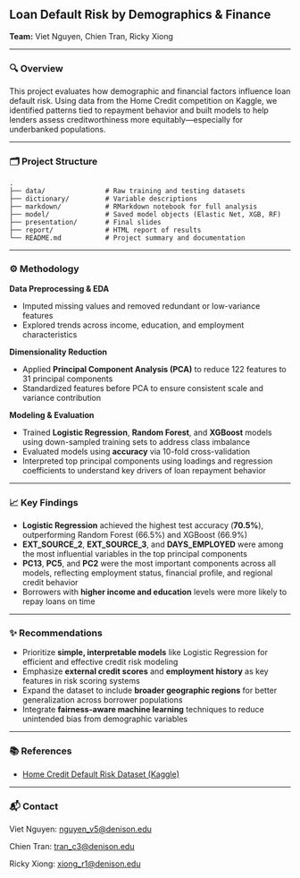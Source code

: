 ## Loan Default Risk by Demographics & Finance

**Team:** Viet Nguyen, Chien Tran, Ricky Xiong

---

### 🔍 Overview

This project evaluates how demographic and financial factors influence loan default risk. Using data from the Home Credit competition on Kaggle, we identified patterns tied to repayment behavior and built models to help lenders assess creditworthiness more equitably—especially for underbanked populations.

---

### 🗂 Project Structure

```
.
├── data/               # Raw training and testing datasets
├── dictionary/         # Variable descriptions
├── markdown/           # RMarkdown notebook for full analysis
├── model/              # Saved model objects (Elastic Net, XGB, RF)
├── presentation/       # Final slides
├── report/             # HTML report of results
└── README.md           # Project summary and documentation
```

---

### ⚙️ Methodology

**Data Preprocessing & EDA**

* Imputed missing values and removed redundant or low-variance features
* Explored trends across income, education, and employment characteristics

**Dimensionality Reduction**

* Applied **Principal Component Analysis (PCA)** to reduce 122 features to 31 principal components
* Standardized features before PCA to ensure consistent scale and variance contribution

**Modeling & Evaluation**

* Trained **Logistic Regression**, **Random Forest**, and **XGBoost** models using down-sampled training sets to address class imbalance
* Evaluated models using **accuracy** via 10-fold cross-validation
* Interpreted top principal components using loadings and regression coefficients to understand key drivers of loan repayment behavior

---

### 📈 Key Findings

* **Logistic Regression** achieved the highest test accuracy (**70.5%**), outperforming Random Forest (66.5%) and XGBoost (66.9%)
* **EXT\_SOURCE\_2**, **EXT\_SOURCE\_3**, and **DAYS\_EMPLOYED** were among the most influential variables in the top principal components
* **PC13**, **PC5**, and **PC2** were the most important components across all models, reflecting employment status, financial profile, and regional credit behavior
* Borrowers with **higher income and education** levels were more likely to repay loans on time

---

### ✨ Recommendations

* Prioritize **simple, interpretable models** like Logistic Regression for efficient and effective credit risk modeling
* Emphasize **external credit scores** and **employment history** as key features in risk scoring systems
* Expand the dataset to include **broader geographic regions** for better generalization across borrower populations
* Integrate **fairness-aware machine learning** techniques to reduce unintended bias from demographic variables

---

### 📚 References

* [Home Credit Default Risk Dataset (Kaggle)](https://www.kaggle.com/c/home-credit-default-risk)

---

### 📬 Contact

Viet Nguyen: [nguyen\_v5@denison.edu](mailto:nguyen_v5@denison.edu)

Chien Tran: [tran\_c3@denison.edu](mailto:tran_c3@denison.edu)

Ricky Xiong: [xiong\_r1@denison.edu](mailto:xiong_r1@denison.edu)
